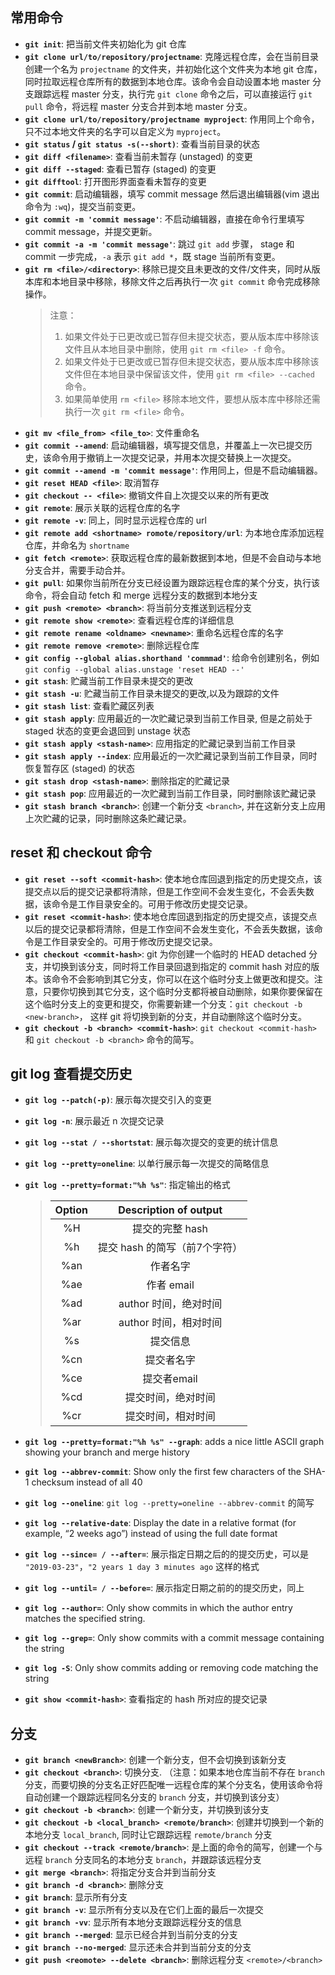 ## 常用命令
- **`git init`**: 把当前文件夹初始化为 git 仓库
- **`git clone url/to/repository/projectname`**: 克隆远程仓库，会在当前目录创建一个名为 `projectname` 的文件夹，并初始化这个文件夹为本地 git 仓库，同时拉取远程仓库所有的数据到本地仓库。该命令会自动设置本地 master 分支跟踪远程 master 分支，执行完 `git clone` 命令之后，可以直接运行 `git pull` 命令，将远程 master 分支合并到本地 master 分支。
- **`git clone url/to/repository/projectname myproject`**: 作用同上个命令，只不过本地文件夹的名字可以自定义为 `myproject`。
- **`git status` / `git status -s(--short)`**: 查看当前目录的状态
- **`git diff <filename>`**: 查看当前未暂存 (unstaged) 的变更
- **`git diff --staged`**: 查看已暂存 (staged) 的变更
- **`git difftool`**: 打开图形界面查看未暂存的变更
- **`git commit`**: 启动编辑器，填写 commit message 然后退出编辑器(vim 退出命令为 `:wq`)，提交当前变更。
- **`git commit -m 'commit message'`**: 不启动编辑器，直接在命令行里填写 commit message，并提交更新。
- **`git commit -a -m 'commit message'`**: 跳过 `git add` 步骤， stage 和 commit 一步完成，`-a` 表示 `git add *`，既 stage 当前所有变更。
- **`git rm <file>/<directory>`**: 移除已提交且未更改的文件/文件夹，同时从版本库和本地目录中移除，移除文件之后再执行一次 `git commit` 命令完成移除操作。
    >注意：
  >1. 如果文件处于已更改或已暂存但未提交状态，要从版本库中移除该文件且从本地目录中删除，使用 `git rm <file> -f` 命令。
  >2. 如果文件处于已更改或已暂存但未提交状态，要从版本库中移除该文件但在本地目录中保留该文件，使用 `git rm <file> --cached` 命令。
  >3. 如果简单使用 `rm <file>` 移除本地文件，要想从版本库中移除还需执行一次 `git rm <file>` 命令。
- **`git mv <file_from> <file_to>`**: 文件重命名
- **`git commit --amend`**: 启动编辑器，填写提交信息，并覆盖上一次已提交历史，该命令用于撤销上一次提交记录，并用本次提交替换上一次提交。
- **`git commit --amend -m 'commit message'`**: 作用同上，但是不启动编辑器。
- **`git reset HEAD <file>`**: 取消暂存
- **`git checkout -- <file>`**: 撤销文件自上次提交以来的所有更改
- **`git remote`**: 展示关联的远程仓库的名字
- **`git remote -v`**: 同上，同时显示远程仓库的 url
- **`git remote add <shortname> romote/repository/url`**: 为本地仓库添加远程仓库，并命名为 `shortname`
- **`git fetch <remote>`**: 获取远程仓库的最新数据到本地，但是不会自动与本地分支合并，需要手动合并。
- **`git pull`**: 如果你当前所在分支已经设置为跟踪远程仓库的某个分支，执行该命令，将会自动 fetch 和 merge 远程分支的数据到本地分支
- **`git push <remote> <branch>`**: 将当前分支推送到远程分支
- **`git remote show <remote>`**: 查看远程仓库的详细信息
- **`git remote rename <oldname> <newname>`**: 重命名远程仓库的名字
- **`git remote remove <remote>`**: 删除远程仓库
- **`git config --global alias.shorthand 'commmad'`**: 给命令创建别名，例如 `git config --global alias.unstage 'reset HEAD --'`
- **`git stash`**: 贮藏当前工作目录未提交的更改
- **`git stash -u`**: 贮藏当前工作目录未提交的更改,以及为跟踪的文件
- **`git stash list`**: 查看贮藏区列表
- **`git stash apply`**: 应用最近的一次贮藏记录到当前工作目录, 但是之前处于 staged 状态的变更会退回到 unstage 状态
- **`git stash apply <stash-name>`**: 应用指定的贮藏记录到当前工作目录
- **`git stash apply --index`**: 应用最近的一次贮藏记录到当前工作目录，同时恢复暂存区 (staged) 的状态
- **`git stash drop <stash-name>`**: 删除指定的贮藏记录
- **`git stash pop`**: 应用最近的一次贮藏到当前工作目录，同时删除该贮藏记录
- **`git stash branch <branch>`**: 创建一个新分支 `<branch>`, 并在这新分支上应用上次贮藏的记录，同时删除这条贮藏记录。


## reset 和 checkout 命令
- **`git reset --soft <commit-hash>`**: 使本地仓库回退到指定的历史提交点，该提交点以后的提交记录都将清除，但是工作空间不会发生变化，不会丢失数据，该命令是工作目录安全的。可用于修改历史提交记录。
- **`git reset <commit-hash>`**: 使本地仓库回退到指定的历史提交点，该提交点以后的提交记录都将清除，但是工作空间不会发生变化，不会丢失数据，该命令是工作目录安全的。可用于修改历史提交记录。
- **`git checkout <commit-hash>`**: git 为你创建一个临时的 HEAD detached 分支，并切换到该分支，同时将工作目录回退到指定的 commit hash 对应的版本。该命令不会影响到其它分支，你可以在这个临时分支上做更改和提交。注意，只要你切换到其它分支，这个临时分支都将被自动删除，如果你要保留在这个临时分支上的变更和提交，你需要新建一个分支：`git checkout -b <new-branch>`， 这样 git 将切换到新的分支，并自动删除这个临时分支。
- **`git checkout -b <branch> <commit-hash>`**: `git checkout <commit-hash>` 和 `git checkout -b <branch>` 命令的简写。


## git log 查看提交历史

- **`git log --patch(-p)`**: 展示每次提交引入的变更
- **`git log -n`**: 展示最近 n 次提交记录
- **`git log --stat / --shortstat`**: 展示每次提交的变更的统计信息
- **`git log --pretty=oneline`**: 以单行展示每一次提交的简略信息
- **`git log --pretty=format:"%h %s"`**: 指定输出的格式
  > |Option| Description of output|
  > |:---:|:---:|
  > |%H|提交的完整 hash|
  > |%h|提交 hash 的简写（前7个字符）|
  > |%an| 作者名字|
  > |%ae|作者 email|
  > |%ad| author 时间，绝对时间|
  > |%ar| author 时间，相对时间|
  > |%s|提交信息|
  > |%cn| 提交者名字|
  > |%ce|提交者email|
  > |%cd| 提交时间，绝对时间|
  > |%cr| 提交时间，相对时间|

- **`git log --pretty=format:"%h %s" --graph`**: adds a nice little ASCII graph showing your branch and merge history
- **`git log --abbrev-commit`**: Show only the first few characters of the SHA-1 checksum instead of all 40
- **`git log --oneline`**: `git log --pretty=oneline --abbrev-commit` 的简写
- **`git log --relative-date`**: Display the date in a relative format (for example, “2 weeks ago”) instead of using the full date format
- **`git log --since= / --after=`**: 展示指定日期之后的的提交历史，可以是 `"2019-03-23"`，`"2 years 1 day 3 minutes ago` 这样的格式
- **`git log --until= / --before=`**: 展示指定日期之前的的提交历史，同上
- **`git log --author=`**: Only show commits in which the author entry matches the specified string.
- **`git log --grep=`**: Only show commits with a commit message containing the string
- **`git log -S`**: Only show commits adding or removing code matching the string
- **`git show <commit-hash>`**: 查看指定的 hash 所对应的提交记录

## 分支
- **`git branch <newBranch>`**: 创建一个新分支，但不会切换到该新分支
- **`git checkout <branch>`**: 切换分支. （注意：如果本地仓库当前不存在 `branch` 分支，而要切换的分支名正好匹配唯一远程仓库的某个分支名，使用该命令将自动创建一个跟踪远程同名分支的 `branch` 分支，并切换到该分支）
- **`git checkout -b <branch>`**: 创建一个新分支，并切换到该分支
- **`git checkout -b <local_branch> <remote/branch>`**: 创建并切换到一个新的本地分支 `local_branch`, 同时让它跟踪远程 `remote/branch` 分支
- **`git checkout --track <remote/branch>`**: 是上面的命令的简写，创建一个与远程 `branch` 分支同名的本地分支 `branch`，并跟踪该远程分支
- **`git merge <branch>`**: 将指定分支合并到当前分支
- **`git branch -d <branch>`**: 删除分支
- **`git branch`**: 显示所有分支
- **`git branch -v`**: 显示所有分支以及在它们上面的最后一次提交
- **`git branch -vv`**: 显示所有本地分支跟踪远程分支的信息
- **`git branch --merged`**: 显示已经合并到当前分支的分支
- **`git branch --no-merged`**: 显示还未合并到当前分支的分支
- **`git push <reomote> --delete <branch>`**: 删除远程分支 `<remote>/<branch>`

